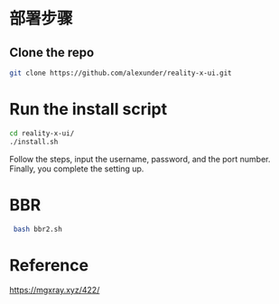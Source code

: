 # 部署步骤

## Clone the repo

```bash
git clone https://github.com/alexunder/reality-x-ui.git
```

# Run the install script

```bash
cd reality-x-ui/
./install.sh
```

Follow the steps, input the username, password, and the port number. Finally, you complete the setting up.

# BBR

```bash
 bash bbr2.sh
```

# Reference

https://mgxray.xyz/422/